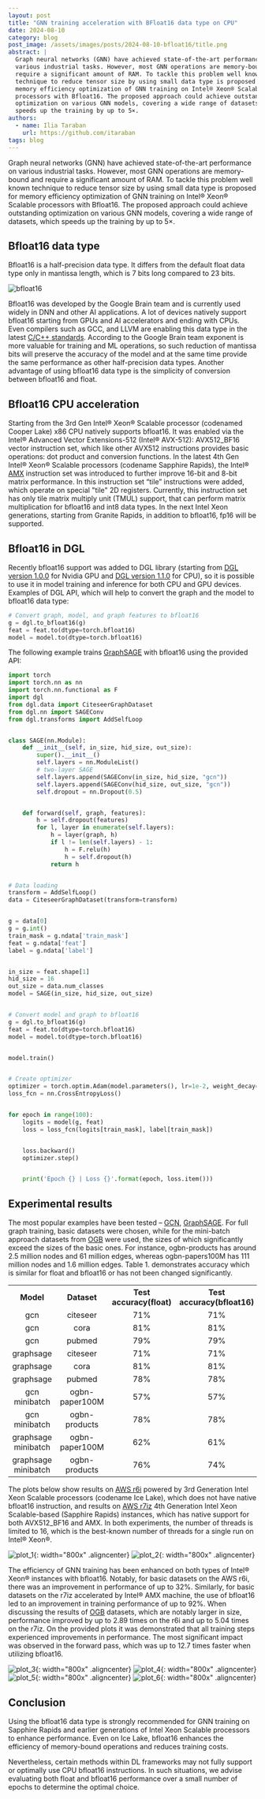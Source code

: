 ```yaml
---
layout: post
title: "GNN training acceleration with BFloat16 data type on CPU"
date: 2024-08-10
category: blog
post_image: /assets/images/posts/2024-08-10-bfloat16/title.png
abstract: |
  Graph neural networks (GNN) have achieved state-of-the-art performance on
  various industrial tasks. However, most GNN operations are memory-bound and
  require a significant amount of RAM. To tackle this problem well known
  technique to reduce tensor size by using small data type is proposed for
  memory efficiency optimization of GNN training on Intel® Xeon® Scalable
  processors with Bfloat16. The proposed approach could achieve outstanding
  optimization on various GNN models, covering a wide range of datasets, which
  speeds up the training by up to 5×.
authors:
  - name: Ilia Taraban
    url: https://github.com/itaraban
tags: blog
---
```


Graph neural networks (GNN) have achieved state-of-the-art performance on
various industrial tasks. However, most GNN operations are memory-bound and
require a significant amount of RAM. To tackle this problem well known
technique to reduce tensor size by using small data type is proposed for
memory efficiency optimization of GNN training on Intel® Xeon® Scalable
processors with Bfloat16. The proposed approach could achieve outstanding
optimization on various GNN models, covering a wide range of datasets, which
speeds up the training by up to 5×.

## Bfloat16 data type

Bfloat16 is a half-precision data type. It differs from the default float data
type only in mantissa length, which is 7 bits long compared to 23 bits.

![bfloat16](/assets/images/posts/2024-08-10-bfloat16/bfloat16.png)

Bfloat16 was developed by the Google Brain team and is currently used widely in
DNN and other AI applications. A lot of devices natively support bfloat16
starting from GPUs and AI accelerators and ending with CPUs. Even compilers such
as GCC, and LLVM are enabling this data type in the latest [C/C++ standards](https://en.cppreference.com/w/cpp/types/floating-point).
According to the Google Brain team exponent is more valuable for training and ML
operations, so such reduction of mantissa bits will preserve the accuracy of the
model and at the same time provide the same performance as other half-precision
data types. Another advantage of using bfloat16 data type is the simplicity of
conversion between bfloat16 and float.

## Bfloat16 CPU acceleration

Starting from the 3rd Gen Intel® Xeon® Scalable processor (codenamed Cooper Lake)
x86 CPU natively supports bfloat16. It was enabled via the Intel® Advanced Vector
Extensions-512 (Intel® AVX-512): AVX512_BF16 vector instruction set, which like
other AVX512 instructions provides basic operations: dot product and conversion
functions.
In the latest 4th Gen Intel® Xeon® Scalable processors (codename Sapphire Rapids),
the Intel® [AMX](https://www.intel.com/content/www/us/en/products/docs/accelerator-engines/advanced-matrix-extensions/overview.html)
instruction set was introduced to further improve 16-bit and 8-bit matrix
performance. In this instruction set “tile” instructions were added, which operate
on special "tile" 2D registers. Currently, this instruction set has only tile
matrix multiply unit (TMUL) support, that can perform matrix multiplication for
bfloat16 and int8 data types.
In the next Intel Xeon generations, starting from Granite Rapids, in addition to
bfloat16, fp16 will be supported.

## Bfloat16 in DGL

Recently bfloat16 support was added to DGL library (starting from [DGL version 1.0.0](https://github.com/dmlc/dgl/releases/tag/1.0.0)
for Nvidia GPU and [DGL version 1.1.0](https://github.com/dmlc/dgl/releases/tag/1.1.0)
for CPU), so it is possible to use it in model training and inference for both
CPU and GPU devices.
Examples of DGL API, which will help to convert the graph and the model to
bfloat16 data type:

```python
# Convert graph, model, and graph features to bfloat16
g = dgl.to_bfloat16(g)
feat = feat.to(dtype=torch.bfloat16)
model = model.to(dtype=torch.bfloat16)
```

The following example trains [GraphSAGE](https://snap.stanford.edu/graphsage/)
with bfloat16 using the provided API:

```python
import torch
import torch.nn as nn
import torch.nn.functional as F
import dgl
from dgl.data import CiteseerGraphDataset
from dgl.nn import SAGEConv
from dgl.transforms import AddSelfLoop


class SAGE(nn.Module):
    def __init__(self, in_size, hid_size, out_size):
        super().__init__()
        self.layers = nn.ModuleList()
        # two-layer SAGE
        self.layers.append(SAGEConv(in_size, hid_size, "gcn"))
        self.layers.append(SAGEConv(hid_size, out_size, "gcn"))
        self.dropout = nn.Dropout(0.5)


    def forward(self, graph, features):
        h = self.dropout(features)
        for l, layer in enumerate(self.layers):
            h = layer(graph, h)
            if l != len(self.layers) - 1:
                h = F.relu(h)
                h = self.dropout(h)
            return h


# Data loading
transform = AddSelfLoop()
data = CiteseerGraphDataset(transform=transform)


g = data[0]
g = g.int()
train_mask = g.ndata['train_mask']
feat = g.ndata['feat']
label = g.ndata['label']


in_size = feat.shape[1]
hid_size = 16
out_size = data.num_classes
model = SAGE(in_size, hid_size, out_size)


# Convert model and graph to bfloat16
g = dgl.to_bfloat16(g)
feat = feat.to(dtype=torch.bfloat16)
model = model.to(dtype=torch.bfloat16)


model.train()


# Create optimizer
optimizer = torch.optim.Adam(model.parameters(), lr=1e-2, weight_decay=5e-4)
loss_fcn = nn.CrossEntropyLoss()


for epoch in range(100):
    logits = model(g, feat)
    loss = loss_fcn(logits[train_mask], label[train_mask])


    loss.backward()
    optimizer.step()


    print('Epoch {} | Loss {}'.format(epoch, loss.item()))
```

## Experimental results

The most popular examples have been tested – [GCN](https://arxiv.org/abs/1312.6203),
[GraphSAGE](https://arxiv.org/abs/1706.02216). For full graph training, basic
datasets were chosen, while for the mini-batch approach datasets from [OGB](https://ogb.stanford.edu/docs/nodeprop/)
were used, the sizes of which significantly exceed the sizes of the basic ones.
For instance, ogbn-products has around 2.5 million nodes and 61 million edges,
whereas ogbn-papers100M has 111 million nodes and 1.6 million edges. Table 1.
demonstrates accuracy which is similar for float and bfloat16 or has not been
changed significantly.

<table style="text-align: center;">
   <tr>
      <th>Model</th>
      <th>Dataset</th>
      <th>Test accuracy(float)</th>
      <th>Test accuracy(bfloat16)</th>
   </tr>
   <tr>
      <td>gcn</td>
      <td>citeseer</td>
      <td>71%</td>
      <td>71%</td>
   </tr>
   <tr>
      <td>gcn</td>
      <td>cora</td>
      <td>81%</td>
      <td>81%</td>
   </tr>
   <tr>
      <td>gcn</td>
      <td>pubmed</td>
      <td>79%</td>
      <td>79%</td>
   </tr>
   <tr>
      <td>graphsage</td>
      <td>citeseer</td>
      <td>71%</td>
      <td>71%</td>
   </tr>
   <tr>
      <td>graphsage</td>
      <td>cora</td>
      <td>81%</td>
      <td>81%</td>
   </tr>
   <tr>
      <td>graphsage</td>
      <td>pubmed</td>
      <td>78%</td>
      <td>78%</td>
   </tr>
   <tr>
      <td>gcn minibatch</td>
      <td>ogbn-paper100M</td>
      <td>57%</td>
      <td>57%</td>
   </tr>
   <tr>
      <td>gcn minibatch</td>
      <td>ogbn-products</td>
      <td>78%</td>
      <td>78%</td>
   </tr>
   <tr>
      <td>graphsage minibatch</td>
      <td>ogbn-paper100M</td>
      <td>62%</td>
      <td>61%</td>
   </tr>
   <tr>
      <td>graphsage minibatch</td>
      <td>ogbn-products</td>
      <td>76%</td>
      <td>74%</td>
   </tr>
</table>

The plots below show results on [AWS r6i](https://aws.amazon.com/ec2/instance-types/r6i/)
powered by 3rd Generation Intel Xeon Scalable processors (codename Ice Lake),
which does not have native bfloat16 instruction, and results on [AWS r7iz](https://aws.amazon.com/ec2/instance-types/r7iz/)
4th Generation Intel Xeon Scalable-based (Sapphire Rapids) instances, which has
native support for both AVX512_BF16 and AMX. In both experiments, the number of
threads is limited to 16, which is the best-known number of threads for a single
run on Intel® Xeon®.

![plot_1](/assets/images/posts/2024-08-10-bfloat16/plot_1.png){: width="800x" .aligncenter}
![plot_2](/assets/images/posts/2024-08-10-bfloat16/plot_2.png){: width="800x" .aligncenter}

The efficiency of GNN training has been enhanced on both types of Intel® Xeon®
instances with bfloat16. Notably, for basic datasets on the AWS r6i, there was
an improvement in performance of up to 32%. Similarly, for basic datasets on the
r7iz accelerated by Intel® AMX machine, the use of bfloat16 led to an improvement
in training performance of up to 92%.
When discussing the results of [OGB](https://ogb.stanford.edu/docs/nodeprop/)
datasets, which are notably larger in size, performance improved by up to 2.89
times on the r6i and up to 5.04 times on the r7iz. On the provided plots it was
demonstrated that all training steps experienced improvements in performance.
The most significant impact was observed in the forward pass, which was up to
12.7 times faster when utilizing bfloat16.

![plot_3](/assets/images/posts/2024-08-10-bfloat16/plot_3.png){: width="800x" .aligncenter}
![plot_4](/assets/images/posts/2024-08-10-bfloat16/plot_4.png){: width="800x" .aligncenter}
![plot_5](/assets/images/posts/2024-08-10-bfloat16/plot_5.png){: width="800x" .aligncenter}
![plot_6](/assets/images/posts/2024-08-10-bfloat16/plot_6.png){: width="800x" .aligncenter}

## Conclusion
Using the bfloat16 data type is strongly recommended for GNN training on Sapphire
Rapids and earlier generations of Intel Xeon Scalable processors to enhance
performance. Even on Ice Lake, bfloat16 enhances the efficiency of memory-bound
operations and reduces training costs.

Nevertheless, certain methods within DL frameworks may not fully support or
optimally use CPU bfloat16 instructions. In such situations, we advise evaluating
both float and bfloat16 performance over a small number of epochs to determine
the optimal choice.

